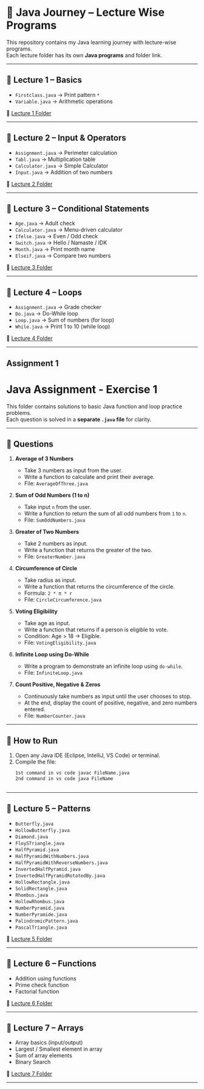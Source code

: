 # 🚀 Java Journey – Lecture Wise Programs

This repository contains my Java learning journey with lecture-wise programs.  
Each lecture folder has its own **Java programs** and folder link.  

---


## 📘 Lecture 1 – Basics
- `Firstclass.java`   → Print pattern `*`
- `Variable.java`     → Arithmetic operations  

📑 [Lecture 1 Folder](https://github.com/Tushar-3612/Java_Journey/tree/main/Leacture%201)


---

## 📘 Lecture 2 – Input & Operators
- `Assignment.java`   → Perimeter calculation  
- `Tabl.java`         → Multiplication table  
- `Calculator.java`   → Simple Calculator  
- `Input.java`        → Addition of two numbers  

📑 [Lecture 2 Folder](https://github.com/Tushar-3612/Java_Journey/tree/main/Leacture%202)

---

## 📘 Lecture 3 – Conditional Statements
- `Age.java`          → Adult check  
- `Calculator.java`   → Menu-driven calculator  
- `Ifelse.java`       → Even / Odd check  
- `Switch.java`       → Hello / Namaste / IDK  
- `Month.java`        → Print month name  
- `Elseif.java`       → Compare two numbers  

📑 [Lecture 3 Folder](https://github.com/Tushar-3612/Java_Journey/tree/main/Leacture%203)

---

## 📘 Lecture 4 – Loops
- `Assignment.java`   → Grade checker  
- `Do.java`           → Do-While loop  
- `Loop.java`         → Sum of numbers (for loop)  
- `While.java`        → Print 1 to 10 (while loop)  

📑 [Lecture 4 Folder](https://github.com/Tushar-3612/Java_Journey/tree/main/Leacture%204)

---

## Assignment 1

# Java Assignment - Exercise 1  

This folder contains solutions to basic Java function and loop practice problems.  
Each question is solved in a **separate `.java` file** for clarity.  

---
## 📌 Questions  

1. **Average of 3 Numbers**  
   - Take 3 numbers as input from the user.  
   - Write a function to calculate and print their average.  
   - File: `AverageOfThree.java`

2. **Sum of Odd Numbers (1 to n)**  
   - Take input `n` from the user.  
   - Write a function to return the sum of all odd numbers from `1` to `n`.  
   - File: `SumOddNumbers.java`

3. **Greater of Two Numbers**  
   - Take 2 numbers as input.  
   - Write a function that returns the greater of the two.  
   - File: `GreaterNumber.java`

4. **Circumference of Circle**  
   - Take radius as input.  
   - Write a function that returns the circumference of the circle.  
   - Formula: `2 * π * r`  
   - File: `CircleCircumference.java`

5. **Voting Eligibility**  
   - Take age as input.  
   - Write a function that returns if a person is eligible to vote.  
   - Condition: Age > 18 → Eligible.  
   - File: `VotingEligibility.java`

6. **Infinite Loop using Do-While**  
   - Write a program to demonstrate an infinite loop using `do-while`.  
   - File: `InfiniteLoop.java`

7. **Count Positive, Negative & Zeros**  
   - Continuously take numbers as input until the user chooses to stop.  
   - At the end, display the count of positive, negative, and zero numbers entered.  
   - File: `NumberCounter.java`

---

## 🚀 How to Run  

1. Open any Java IDE (Eclipse, IntelliJ, VS Code) or terminal.  
2. Compile the file:  
   ```bash
   1st command in vs code javac FileName.java
   2nd command in vs code java FileName



---

## 📘 Lecture 5 – Patterns
- `Butterfly.java`  
- `HollowButterfly.java`  
- `Diamond.java`  
- `FloySTriangle.java`  
- `HalfPyramid.java`  
- `HalfPyramidWithNumbers.java`  
- `HalfPyramidWithReverseNumbers.java`  
- `InvertedHalfPyramid.java`  
- `InvertedHalfPyramidRotatedBy.java`  
- `HollowRectangle.java`  
- `SolidRectangle.java`  
- `Rhombus.java`  
- `HollowRhombus.java`  
- `NumberPyramid.java`  
- `NumberPyramide.java`  
- `PalindromicPattern.java`  
- `PascalTriangle.java`  

📑 [Lecture 5 Folder](https://github.com/Tushar-3612/Java_Journey/tree/main/Leacture%205)

---

## 📘 Lecture 6 – Functions
- Addition using functions  
- Prime check function  
- Factorial function  
 

📑 [Lecture 6 Folder](https://github.com/Tushar-3612/Java_Journey/tree/main/Leacture%206)

---

## 📘 Lecture 7 – Arrays
- Array basics (input/output)  
- Largest / Smallest element in array  
- Sum of array elements
- Binary Search 
  

📑 [Lecture 7 Folder](https://github.com/Tushar-3612/Java_Journey/tree/main/Leacture%207)

---

 
